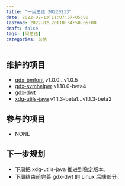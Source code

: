 ```yaml
---
title: "一周总结 20220213"
date: 2022-02-13T11:07:57-05:00
lastmod: 2022-02-20T10:54:50-05:00
draft: false
tags: [周总结]
categories: 总结
---
```


## 维护的项目
- [gdx-bmfont](https://github.com/anyicomplex/gdx-bmfont) v1.0.0...v1.0.5  
- [gdx-svmhelper](https://github.com/anyicomplex/gdx-svmhelper) v1.10.0-beta4  
- [gdx-dwt](https://github.com/anyicomplex/gdx-dwt)  
- [xdg-utils-java](https://github.com/anyicomplex/xdg-utils-java) v1.1.3-beta1...v1.1.3-beta2

## 参与的项目
- NONE

## 下一步规划
- 下周把 xdg-utils-java 推进到稳定版本。
- 下周结束前完善 gdx-dwt 的 Linux 后端部分。